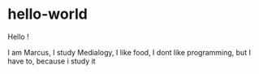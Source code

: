 # hello-world

Hello !

I am Marcus, I study Medialogy, I like food, I dont like programming, but I have to, because i study it
